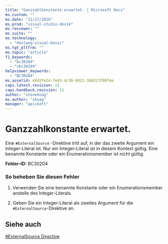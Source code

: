 ```yaml
---
title: "Ganzzahlkonstante erwartet. | Microsoft Docs"
ms.custom: ""
ms.date: "11/17/2016"
ms.prod: "visual-studio-dev14"
ms.reviewer: ""
ms.suite: ""
ms.technology: 
  - "devlang-visual-basic"
ms.tgt_pltfrm: ""
ms.topic: "article"
f1_keywords: 
  - "bc30204"
  - "vbc30204"
helpviewer_keywords: 
  - "BC30204"
ms.assetid: e8d2fe24-7e63-4c30-b022-3b0323f00f4e
caps.latest.revision: 11
caps.handback.revision: 11
author: "stevehoag"
ms.author: "shoag"
manager: "wpickett"
---
```

# Ganzzahlkonstante erwartet.
Eine `#ExternalSource` \-Direktive tritt auf, in der das zweite Argument ein Integer\-Literal ist. Nur ein Integer\-Literal ist in diesem Kontext gültig. Eine benannte Konstante oder ein Enumerationsmember ist nicht gültig.  
  
 **Fehler\-ID:** BC30204  
  
### So beheben Sie diesen Fehler  
  
1.  Verwenden Sie eine benannte Konstante oder ein Enumerationsmember anstelle des Integer\-Literals.  
  
2.  Geben Sie ein Integer\-Literal als zweites Argument für die `#ExternalSource`\-Direktive an.  
  
## Siehe auch  
 [\#ExternalSource Directive](../../visual-basic/language-reference/directives/externalsource-directive.md)